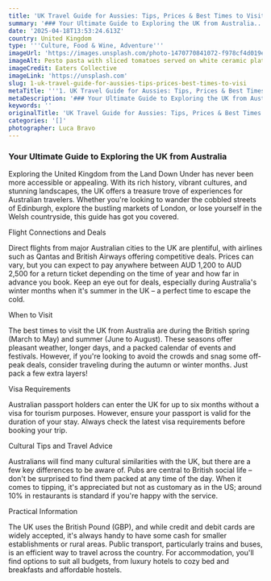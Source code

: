 ```yaml
---
title: 'UK Travel Guide for Aussies: Tips, Prices & Best Times to Visit'
summary: '### Your Ultimate Guide to Exploring the UK from Australia...'
date: '2025-04-18T13:53:24.613Z'
country: United Kingdom
type: '''Culture, Food & Wine, Adventure'''
imageUrl: 'https://images.unsplash.com/photo-1470770841072-f978cf4d019e'
imageAlt: Pesto pasta with sliced tomatoes served on white ceramic plate
imageCredit: Eaters Collective
imageLink: 'https://unsplash.com'
slug: 1-uk-travel-guide-for-aussies-tips-prices-best-times-to-visi
metaTitle: '''1. UK Travel Guide for Aussies: Tips, Prices & Best Times to Visit'''
metaDescription: '### Your Ultimate Guide to Exploring the UK from Australia...'
keywords: ''
originalTitle: 'UK Travel Guide for Aussies: Tips, Prices & Best Times to Visit'
categories: '[]'
photographer: Luca Bravo
---
```









### Your Ultimate Guide to Exploring the UK from Australia

Exploring the United Kingdom from the Land Down Under has never been more accessible or appealing. With its rich history, vibrant cultures, and stunning landscapes, the UK offers a treasure trove of experiences for Australian travelers. Whether you're looking to wander the cobbled streets of Edinburgh, explore the bustling markets of London, or lose yourself in the Welsh countryside, this guide has got you covered.

Flight Connections and Deals

Direct flights from major Australian cities to the UK are plentiful, with airlines such as Qantas and British Airways offering competitive deals. Prices can vary, but you can expect to pay anywhere between AUD 1,200 to AUD 2,500 for a return ticket depending on the time of year and how far in advance you book. Keep an eye out for deals, especially during Australia's winter months when it's summer in the UK – a perfect time to escape the cold.

When to Visit

The best times to visit the UK from Australia are during the British spring (March to May) and summer (June to August). These seasons offer pleasant weather, longer days, and a packed calendar of events and festivals. However, if you're looking to avoid the crowds and snag some off-peak deals, consider traveling during the autumn or winter months. Just pack a few extra layers!

Visa Requirements

Australian passport holders can enter the UK for up to six months without a visa for tourism purposes. However, ensure your passport is valid for the duration of your stay. Always check the latest visa requirements before booking your trip.

Cultural Tips and Travel Advice

Australians will find many cultural similarities with the UK, but there are a few key differences to be aware of. Pubs are central to British social life – don't be surprised to find them packed at any time of the day. When it comes to tipping, it's appreciated but not as customary as in the US; around 10% in restaurants is standard if you're happy with the service.

Practical Information

The UK uses the British Pound (GBP), and while credit and debit cards are widely accepted, it's always handy to have some cash for smaller establishments or rural areas. Public transport, particularly trains and buses, is an efficient way to travel across the country. For accommodation, you'll find options to suit all budgets, from luxury hotels to cozy bed and breakfasts and affordable hostels.
